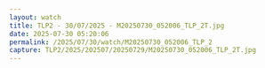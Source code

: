 ```yaml
---
layout: watch
title: TLP2 - 30/07/2025 - M20250730_052006_TLP_2T.jpg
date: 2025-07-30 05:20:06
permalink: /2025/07/30/watch/M20250730_052006_TLP_2
capture: TLP2/2025/202507/20250729/M20250730_052006_TLP_2T.jpg
---
```

